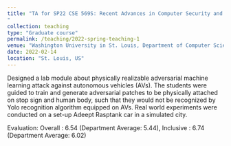 ```yaml
---
title: "TA for SP22 CSE 569S: Recent Advances in Computer Security and Privacy
"
collection: teaching
type: "Graduate course"
permalink: /teaching/2022-spring-teaching-1
venue: "Washington University in St. Louis, Department of Computer Science and Engineering"
date: 2022-02-14
location: "St. Louis, US"
---
```


Designed a lab module about physically realizable adversarial machine learning attack against autonomous vehicles (AVs). The students were guided to train and generate adversarial patches to be physically attached on stop sign and human body, such that they would not be recognized by Yolo recognition algorithm equipped on AVs. Real world experiments were conducted on a set-up Adeept Rasptank car in a simulated city.

Evaluation: Overall : 6.54 (Department Average: 5.44), Inclusive : 6.74 (Department Average: 6.02)